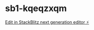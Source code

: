 # sb1-kqeqzxqm

[Edit in StackBlitz next generation editor ⚡️](https://stackblitz.com/~/github.com/wfhlifeclub/sb1-kqeqzxqm)